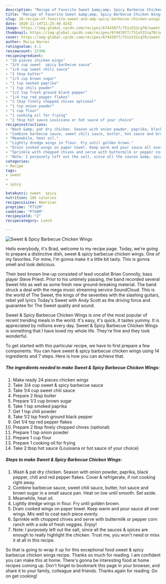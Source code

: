 ```yaml
---
description: "Recipe of Favorite Sweet &amp;amp; Spicy Barbecue Chicken Wings"
title: "Recipe of Favorite Sweet &amp;amp; Spicy Barbecue Chicken Wings"
slug: 26-recipe-of-favorite-sweet-and-amp-spicy-barbecue-chicken-wings
date: 2020-11-14T11:25:49.424Z
image: https://img-global.cpcdn.com/recipes/67443977/751x532cq70/sweet-spicy-barbecue-chicken-wings-recipe-main-photo.jpg
thumbnail: https://img-global.cpcdn.com/recipes/67443977/751x532cq70/sweet-spicy-barbecue-chicken-wings-recipe-main-photo.jpg
cover: https://img-global.cpcdn.com/recipes/67443977/751x532cq70/sweet-spicy-barbecue-chicken-wings-recipe-main-photo.jpg
author: Maria Warner
ratingvalue: 4.1
reviewcount: 22396
recipeingredient:
- "24 pieces chicken wings"
- "3/4 cup sweet  spicy barbecue sauce"
- "1/4 cup sweet chili sauce"
- "2 tbsp butter"
- "1/3 cup brown sugar"
- "1 tsp smoked paprika"
- "1 tsp chili powder"
- "1/2 tsp fresh ground black pepper"
- "1/4 tsp red pepper flakes"
- "2 tbsp finely chopped chives optional"
- "1 tsp onion powder"
- "1 cup flour"
- "1 cooking oil for frying"
- "2 tbsp hot sauce Louisiana or hot sauce of your choice"
recipeinstructions:
- "Wash &amp; pat dry chicken. Season with onion powder, paprika, black pepper, chili and red pepper flakes. Cover &amp; refrigerate, if not cooking right away."
- "Combine barbecue sauce, sweet chili sauce, butter, hot sauce and brown sugar in a small sauce pan. Heat on low until smooth. Set aside."
- "Meanwhile, heat oil."
- "Lightly dredge wings in flour. Fry until golden brown."
- "Drain cooked wings on paper towel. Keep warm and pour sauce all over wings. Mix well to coat each piece evenly."
- "Sprinkle with chopped chives and serve with buttermilk or pepper corn ranch with a side of fresh veggies. Enjoy!"
- "Note: I purposely left out the salt, since all the sauces &amp; spices are enough to really highlight the chicken. Trust me, you won&#39;t need or miss it at all in this recipe."
categories:
- Recipe
tags:
- sweet
- 
- spicy

katakunci: sweet  spicy 
nutrition: 285 calories
recipecuisine: American
preptime: "PT32M"
cooktime: "PT48M"
recipeyield: "2"
recipecategory: Lunch

---
```



![Sweet &amp; Spicy Barbecue Chicken Wings](https://img-global.cpcdn.com/recipes/67443977/751x532cq70/sweet-spicy-barbecue-chicken-wings-recipe-main-photo.jpg)

Hello everybody, it's Brad, welcome to my recipe page. Today, we're going to prepare a distinctive dish, sweet &amp; spicy barbecue chicken wings. One of my favorites. For mine, I'm gonna make it a little bit tasty. This is gonna smell and look delicious.

Their best known line-up consisted of lead vocalist Brian Connolly, bass player Steve Priest. Prior to his untimely passing, the band recorded several Sweet hits as well as some fresh new ground-breaking material. The band struck a deal with the mega music streaming service SoundCloud. This is the world of The Sweet, the kings of the seventies with the slashing guitars, rebel yell lyrics Today&#39;s Sweet with Andy Scott as the driving force and guarantee for The Sweet quality and sound.

Sweet &amp; Spicy Barbecue Chicken Wings is one of the most popular of recent trending meals in the world. It's easy, it's quick, it tastes yummy. It is appreciated by millions every day. Sweet &amp; Spicy Barbecue Chicken Wings is something that I have loved my whole life. They're fine and they look wonderful.


To get started with this particular recipe, we have to first prepare a few components. You can have sweet &amp; spicy barbecue chicken wings using 14 ingredients and 7 steps. Here is how you can achieve that.

<!--inarticleads1-->

##### The ingredients needed to make Sweet &amp; Spicy Barbecue Chicken Wings:

1. Make ready 24 pieces chicken wings
1. Take 3/4 cup sweet &amp; spicy barbecue sauce
1. Take 1/4 cup sweet chili sauce
1. Prepare 2 tbsp butter
1. Prepare 1/3 cup brown sugar
1. Take 1 tsp smoked paprika
1. Get 1 tsp chili powder
1. Take 1/2 tsp fresh ground black pepper
1. Get 1/4 tsp red pepper flakes
1. Prepare 2 tbsp finely chopped chives (optional)
1. Prepare 1 tsp onion powder
1. Prepare 1 cup flour
1. Prepare 1 cooking oil for frying
1. Take 2 tbsp hot sauce (Louisiana or hot sauce of your choice)




<!--inarticleads2-->

##### Steps to make Sweet &amp; Spicy Barbecue Chicken Wings:

1. Wash &amp; pat dry chicken. Season with onion powder, paprika, black pepper, chili and red pepper flakes. Cover &amp; refrigerate, if not cooking right away.
1. Combine barbecue sauce, sweet chili sauce, butter, hot sauce and brown sugar in a small sauce pan. Heat on low until smooth. Set aside.
1. Meanwhile, heat oil.
1. Lightly dredge wings in flour. Fry until golden brown.
1. Drain cooked wings on paper towel. Keep warm and pour sauce all over wings. Mix well to coat each piece evenly.
1. Sprinkle with chopped chives and serve with buttermilk or pepper corn ranch with a side of fresh veggies. Enjoy!
1. Note: I purposely left out the salt, since all the sauces &amp; spices are enough to really highlight the chicken. Trust me, you won&#39;t need or miss it at all in this recipe.




So that is going to wrap it up for this exceptional food sweet &amp; spicy barbecue chicken wings recipe. Thanks so much for reading. I am confident you can make this at home. There's gonna be interesting food at home recipes coming up. Don't forget to bookmark this page in your browser, and share it to your family, colleague and friends. Thanks again for reading. Go on get cooking!
